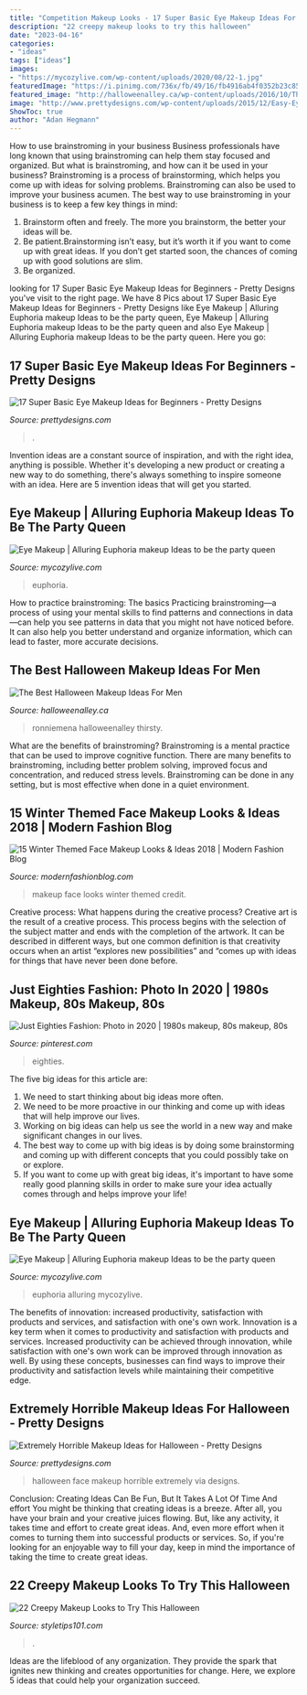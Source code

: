 ```yaml
---
title: "Competition Makeup Looks - 17 Super Basic Eye Makeup Ideas For Beginners"
description: "22 creepy makeup looks to try this halloween"
date: "2023-04-16"
categories:
- "ideas"
tags: ["ideas"]
images:
- "https://mycozylive.com/wp-content/uploads/2020/08/22-1.jpg"
featuredImage: "https://i.pinimg.com/736x/fb/49/16/fb4916ab4f0352b23c8559c3ab160c3a.jpg"
featured_image: "http://halloweenalley.ca/wp-content/uploads/2016/10/The-Devil-Inside.jpg"
image: "http://www.prettydesigns.com/wp-content/uploads/2015/12/Easy-Eye-Makeup.jpg"
ShowToc: true
author: "Adan Hegmann"
---
```



How to use brainstroming in your business
Business professionals have long known that using brainstroming can help them stay focused and organized. But what is brainstroming, and how can it be used in your business? Brainstroming is a process of brainstorming, which helps you come up with ideas for solving problems. Brainstroming can also be used to improve your business acumen. 
The best way to use brainstroming in your business is to keep a few key things in mind: 
1) Brainstorm often and freely. The more you brainstorm, the better your ideas will be. 
2) Be patient.Brainstorming isn’t easy, but it’s worth it if you want to come up with great ideas. If you don’t get started soon, the chances of coming up with good solutions are slim. 
3) Be organized.

	

		
looking for 17 Super Basic Eye Makeup Ideas for Beginners - Pretty Designs you've visit to the right page. We have 8 Pics about 17 Super Basic Eye Makeup Ideas for Beginners - Pretty Designs like Eye Makeup | Alluring Euphoria makeup Ideas to be the party queen, Eye Makeup | Alluring Euphoria makeup Ideas to be the party queen and also Eye Makeup | Alluring Euphoria makeup Ideas to be the party queen. Here you go:
		
    
## 17 Super Basic Eye Makeup Ideas For Beginners - Pretty Designs

<img loading=lazy src="http://www.prettydesigns.com/wp-content/uploads/2015/12/Easy-Eye-Makeup.jpg" onerror="this.onerror=null;this.src='https://tse4.mm.bing.net/th?id=OIP.5B4oTOC8THOhVAB4r4gAFQHaLH&amp;pid=15.1';" alt="17 Super Basic Eye Makeup Ideas for Beginners - Pretty Designs">

_Source: prettydesigns.com_

>. 

	

Invention ideas are a constant source of inspiration, and with the right idea, anything is possible. Whether it's developing a new product or creating a new way to do something, there's always something to inspire someone with an idea. Here are 5 invention ideas that will get you started.

    
## Eye Makeup | Alluring Euphoria Makeup Ideas To Be The Party Queen

<img loading=lazy src="https://mycozylive.com/wp-content/uploads/2020/08/16-1.jpg" onerror="this.onerror=null;this.src='https://tse1.mm.bing.net/th?id=OIP.QatBCo6adI5Z2vdtFa-dFwHaKK&amp;pid=15.1';" alt="Eye Makeup | Alluring Euphoria makeup Ideas to be the party queen">

_Source: mycozylive.com_

>euphoria. 

	

How to practice brainstroming: The basics
Practicing brainstroming—a process of using your mental skills to find patterns and connections in data—can help you see patterns in data that you might not have noticed before. It can also help you better understand and organize information, which can lead to faster, more accurate decisions.

    
## The Best Halloween Makeup Ideas For Men

<img loading=lazy src="http://halloweenalley.ca/wp-content/uploads/2016/10/The-Devil-Inside.jpg" onerror="this.onerror=null;this.src='https://tse3.mm.bing.net/th?id=OIP.PU720DCGjsNAfNoLcwuMtAHaJ4&amp;pid=15.1';" alt="The Best Halloween Makeup Ideas For Men">

_Source: halloweenalley.ca_

>ronniemena halloweenalley thirsty. 

	

What are the benefits of brainstroming?
Brainstroming is a mental practice that can be used to improve cognitive function. There are many benefits to brainstroming, including better problem solving, improved focus and concentration, and reduced stress levels. Brainstroming can be done in any setting, but is most effective when done in a quiet environment.

    
## 15 Winter Themed Face Makeup Looks &amp; Ideas 2018 | Modern Fashion Blog

<img loading=lazy src="http://modernfashionblog.com/wp-content/uploads/2017/12/15-Winter-Themed-Face-Makeup-Looks-Ideas-2018-4.gif" onerror="this.onerror=null;this.src='https://tse4.mm.bing.net/th?id=OIP.OR4y3Q-lAqM9AvqqsLuZBQHaL9&amp;pid=15.1';" alt="15 Winter Themed Face Makeup Looks &amp; Ideas 2018 | Modern Fashion Blog">

_Source: modernfashionblog.com_

>makeup face looks winter themed credit. 

	

Creative process: What happens during the creative process?
Creative art is the result of a creative process. This process begins with the selection of the subject matter and ends with the completion of the artwork. It can be described in different ways, but one common definition is that creativity occurs when an artist “explores new possibilities” and “comes up with ideas for things that have never been done before.

    
## Just Eighties Fashion: Photo In 2020 | 1980s Makeup, 80s Makeup, 80s

<img loading=lazy src="https://i.pinimg.com/736x/fb/49/16/fb4916ab4f0352b23c8559c3ab160c3a.jpg" onerror="this.onerror=null;this.src='https://tse2.mm.bing.net/th?id=OIP.QZw82enTdOzqcAwKwxBXGAHaKy&amp;pid=15.1';" alt="Just Eighties Fashion: Photo in 2020 | 1980s makeup, 80s makeup, 80s">

_Source: pinterest.com_

>eighties. 

	

The five big ideas for this article are:
1. We need to start thinking about big ideas more often. 
2. We need to be more proactive in our thinking and come up with ideas that will help improve our lives. 
3. Working on big ideas can help us see the world in a new way and make significant changes in our lives. 
4. The best way to come up with big ideas is by doing some brainstorming and coming up with different concepts that you could possibly take on or explore. 
5. If you want to come up with great big ideas, it's important to have some really good planning skills in order to make sure your idea actually comes through and helps improve your life!

    
## Eye Makeup | Alluring Euphoria Makeup Ideas To Be The Party Queen

<img loading=lazy src="https://mycozylive.com/wp-content/uploads/2020/08/22-1.jpg" onerror="this.onerror=null;this.src='https://tse2.mm.bing.net/th?id=OIP.XCYMEf8h6wfBa9TeaoCfHgHaK6&amp;pid=15.1';" alt="Eye Makeup | Alluring Euphoria makeup Ideas to be the party queen">

_Source: mycozylive.com_

>euphoria alluring mycozylive. 

	

The benefits of innovation: increased productivity, satisfaction with products and services, and satisfaction with one's own work.
Innovation is a key term when it comes to productivity and satisfaction with products and services. Increased productivity can be achieved through innovation, while satisfaction with one's own work can be improved through innovation as well. By using these concepts, businesses can find ways to improve their productivity and satisfaction levels while maintaining their competitive edge.

    
## Extremely Horrible Makeup Ideas For Halloween - Pretty Designs

<img loading=lazy src="http://www.prettydesigns.com/wp-content/uploads/2014/10/Two-Face-Look-for-Halloween.jpg" onerror="this.onerror=null;this.src='https://tse2.mm.bing.net/th?id=OIP.349yTmYG2NjGcrP6I1y3ZAHaKS&amp;pid=15.1';" alt="Extremely Horrible Makeup Ideas for Halloween - Pretty Designs">

_Source: prettydesigns.com_

>halloween face makeup horrible extremely via designs. 

	

Conclusion: Creating Ideas Can Be Fun, But It Takes A Lot Of Time And effort
You might be thinking that creating ideas is a breeze. After all, you have your brain and your creative juices flowing. But, like any activity, it takes time and effort to create great ideas. And, even more effort when it comes to turning them into successful products or services. So, if you're looking for an enjoyable way to fill your day, keep in mind the importance of taking the time to create great ideas.

    
## 22 Creepy Makeup Looks To Try This Halloween

<img loading=lazy src="https://styletips101.com/wp-content/uploads/2014/10/halloween-makeup2.png" onerror="this.onerror=null;this.src='https://tse2.mm.bing.net/th?id=OIP.A7Guhbd4BDZKeizQgLBp9QHaJ3&amp;pid=15.1';" alt="22 Creepy Makeup Looks to Try This Halloween">

_Source: styletips101.com_

>. 

	

Ideas are the lifeblood of any organization. They provide the spark that ignites new thinking and creates opportunities for change. Here, we explore 5 ideas that could help your organization succeed.

